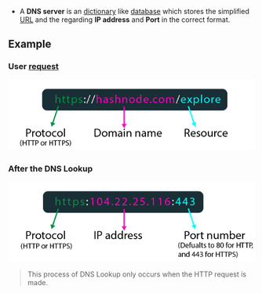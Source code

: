 - A **DNS server** is an [dictionary](computer-science/docs/basics/data-structures/dictionaries.md) like [database](contents-sql.md) which stores the simplified [URL](url.md) and the regarding **IP address** and **Port** in the correct format.


## Example

### User [request](process.md)
![](Pasted%20image%2020250211081740.png)

### After the **DNS Lookup**
![](Pasted%20image%2020250211081743.png)
> This process of DNS Lookup only occurs when the HTTP request is made.